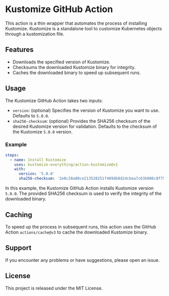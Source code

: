 # Kustomize GitHub Action

This action is a thin wrapper that automates the process of installing Kustomize. Kustomize is a standalone tool to customize Kubernetes objects through a kustomization file.

## Features

- Downloads the specified version of Kustomize.
- Checksums the downloaded Kustomize binary for integrity.
- Caches the downloaded binary to speed up subsequent runs.

## Usage

The Kustomize GitHub Action takes two inputs:

- `version`: (optional) Specifies the version of Kustomize you want to use. Defaults to `5.0.0`.
- `sha256-checksum`: (optional) Provides the SHA256 checksum of the desired Kustomize version for validation. Defaults to the checksum of the Kustomize `5.0.0` version.

### Example

```yaml
steps:
  - name: Install Kustomize
    uses: kustomize-everything/action-kustomize@v1
    with:
      version: '5.0.0'
      sha256-checksum: '2e8c28a80ce213528251f489db8d2dcbea7c63b986c8f7595a39fc76ff871cd7'
```

In this example, the Kustomize GitHub Action installs Kustomize version `5.0.0`. The provided SHA256 checksum is used to verify the integrity of the downloaded binary.

## Caching

To speed up the process in subsequent runs, this action uses the GitHub Action `actions/cache@v3` to cache the downloaded Kustomize binary.

## Support

If you encounter any problems or have suggestions, please open an issue.

## License

This project is released under the MIT License.
